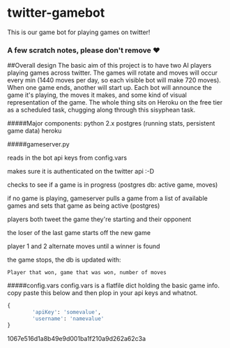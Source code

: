 # twitter-gamebot
This is our game bot for playing games on twitter!



### A few scratch notes, please don't remove :heart:

##Overall design
The basic aim of this project is to have two AI players playing games across twitter.  The games will rotate and moves will occur every min (1440 moves per day, so each visible bot will make 720 moves).  When one game ends, another will start up.  Each bot will announce the game it's playing, the moves it makes, and some kind of visual representation of the game.  The whole thing sits on Heroku on the free tier as a scheduled task, chugging along through this sisyphean task.

#####Major components:
python 2.x
postgres (running stats, persistent game data)
heroku

#####gameserver.py

reads in the bot api keys from config.vars

makes sure it is authenticated on the twitter api :-D

checks to see if a game is in progress (postgres db: active game, moves)

if no game is playing, gameserver pulls a game from a list of available games and sets that game as being active (postgres)

players both tweet the game they're starting and their opponent

the loser of the last game starts off the new game

player 1 and 2 alternate moves until a winner is found

the game stops, the db is updated with:

	Player that won, game that was won, number of moves

#####config.vars
config.vars is a flatfile dict holding the basic game info.  copy paste this below and then plop in your api keys and whatnot. 

```python
{
        'apiKey': 'somevalue',
        'username': 'namevalue'
}
```
1067e516d1a8b49e9d001ba1f210a9d262a62c3a
